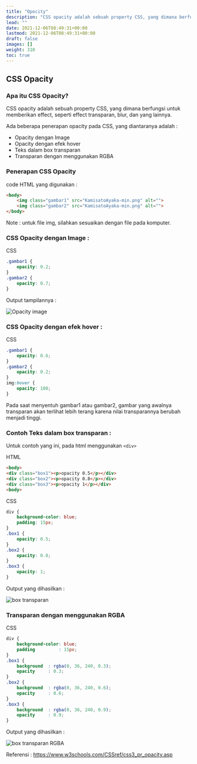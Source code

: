 ```yaml
---
title: "Opocity"
description: "CSS opacity adalah sebuah property CSS, yang dimana berfungsi untuk memberikan effect, seperti effect transparan, blur, dan yang lainnya."
lead: ""
date: 2021-12-06T08:49:31+00:00
lastmod: 2021-12-06T08:49:31+00:00
draft: false
images: []
weight: 310
toc: true
---
```

## CSS Opacity

### Apa itu CSS Opacity?

CSS opacity adalah sebuah property CSS, yang dimana berfungsi untuk memberikan effect, seperti effect transparan, blur, dan yang lainnya.

Ada beberapa penerapan opacity pada CSS, yang diantaranya adalah :
- Opacity dengan Image
- Opacity dengan efek hover
- Teks dalam box transparan
- Transparan dengan menggunakan RGBA

### Penerapan CSS Opacity

code HTML yang digunakan :
```html
<body>
    <img class="gambar1" src="KamisatoAyaka-min.png" alt="">
    <img class="gambar2" src="KamisatoAyaka-min.png" alt="">
</body>
```
Note : untuk file img, silahkan sesuaikan dengan file pada komputer.

### CSS Opacity dengan Image :

CSS
```css
.gambar1 {
    opacity: 0.2;
}
.gambar2 {
    opacity: 0.7;
}
```
Output tampilannya : 

![Opacity image](https://user-images.githubusercontent.com/89055857/137607830-2bcbc36f-65ed-4774-a574-06115234485c.PNG)

### CSS Opacity dengan efek hover :

CSS
```css
.gambar1 {
    opacity: 0.6;
}
.gambar2 {
    opacity: 0.2;
}
img:hover {
    opacity: 100;
}
```
Pada saat menyentuh gambar1 atau gambar2, gambar yang awalnya transparan akan terlihat lebih terang karena nilai transparannya berubah menjadi tinggi.

### Contoh Teks dalam box transparan :

Untuk contoh yang ini, pada html menggunakan ``<div>`` 

HTML
```html
<body>
<div class="box1"><p>opacity 0.5</p></div>
<div class="box2"><p>opacity 0.8</p></div>
<div class="box3"><p>opacity 1</p></div>
<body>
```

CSS
```css
div {
    background-color: blue;
    padding: 15px;
}
.box1 {
    opacity: 0.5;
}
.box2 {
    opacity: 0.8; 
}
.box3 {
    opacity: 1; 
}
```
Output yang dihasilkan : 

![box transparan](https://user-images.githubusercontent.com/89055857/137607843-2b768f91-be59-4a66-b2f1-bd4aae7e6aa4.PNG)

### Transparan dengan menggunakan RGBA

CSS
```css
div {
    background-color: blue;
    padding         : 15px;
}
.box1 {
    background  : rgba(0, 36, 240, 0.3);
    opacity     : 0.3;
}
.box2 {
    background  : rgba(0, 36, 240, 0.6);
    opacity     : 0.6;
}
.box3 {
    background  : rgba(0, 36, 240, 0.9);
    opacity     : 0.9;
}
```
Output yang dihasilkan : 

![box transparan RGBA](https://user-images.githubusercontent.com/89055857/137660929-7e94cfd8-ed36-453a-8cf0-2f37cd0714d0.PNG)

Referensi : https://www.w3schools.com/CSSref/css3_pr_opacity.asp
